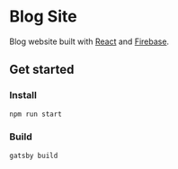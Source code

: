 # Blog Site
Blog website built with [React](https://reactjs.org) and [Firebase](https://firebase.google.com).

## Get started

### Install
```sh
npm run start
```

### Build
```sh
gatsby build
```